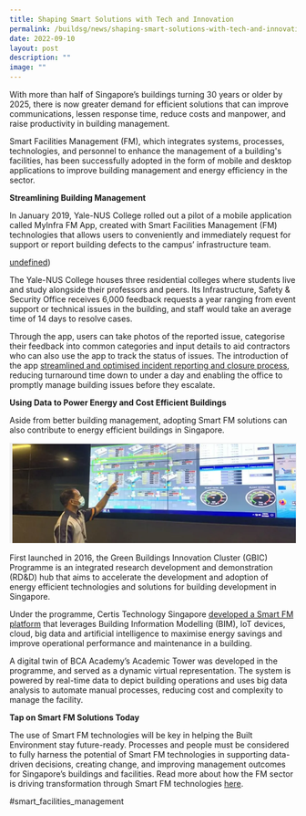 ```yaml
---
title: Shaping Smart Solutions with Tech and Innovation
permalink: /buildsg/news/shaping-smart-solutions-with-tech-and-innovation/
date: 2022-09-10
layout: post
description: ""
image: ""
---
```

With more than half of Singapore’s buildings turning 30 years or older by 2025, there is now greater demand for efficient solutions that can improve communications, lessen response time, reduce costs and manpower, and raise productivity in building management. 

Smart Facilities Management (FM), which integrates systems, processes, technologies, and personnel to enhance the management of a building's facilities, has been successfully adopted in the form of mobile and desktop applications to improve building management and energy efficiency in the sector.

**Streamlining Building Management**

In January 2019, Yale-NUS College rolled out a pilot of a mobile application called MyInfra FM App, created with Smart Facilities Management (FM) technologies that allows users to conveniently and immediately request for support or report building defects to the campus’ infrastructure team.

[undefined](https://www1.bca.gov.sg/buildsg-emag/articles/shaping-smart-solutions-with-tech-and-innovation))


The Yale-NUS College houses three residential colleges where students live and study alongside their professors and peers. Its Infrastructure, Safety & Security Office receives 6,000 feedback requests a year ranging from event support or technical issues in the building, and staff would take an average time of 14 days to resolve cases.

Through the app, users can take photos of the reported issue, categorise their feedback into common categories and input details to aid contractors who can also use the app to track the status of issues. The introduction of the app [streamlined and optimised incident reporting and closure process](https://www1.bca.gov.sg/buildsg-emag/articles/giving-buildings-a-new-lease-of-life), reducing turnaround time down to under a day and enabling the office to promptly manage building issues before they escalate.

**Using Data to Power Energy and Cost Efficient Buildings**

Aside from better building management, adopting Smart FM solutions can also contribute to energy efficient buildings in Singapore.

![Smart Integrated Facilities Management developed by Certis Technology Singapore](/images/n2.png)


First launched in 2016, the Green Buildings Innovation Cluster (GBIC) Programme is an integrated research development and demonstration (RD&D) hub that aims to accelerate the development and adoption of energy efficient technologies and solutions for building development in Singapore.

Under the programme, Certis Technology Singapore [developed a Smart FM platform](https://www.mnd.gov.sg/newsroom/speeches/view/speech-by-mos-zaqy-mohamad-at-the-6th-international-facility-management-conference) that leverages Building Information Modelling (BIM), IoT devices, cloud, big data and artificial intelligence to maximise energy savings and improve operational performance and maintenance in a building.

A digital twin of BCA Academy’s Academic Tower was developed in the programme, and served as a dynamic virtual representation. The system is powered by real-time data to depict building operations and uses big data analysis to automate manual processes, reducing cost and complexity to manage the facility.

**Tap on Smart FM Solutions Today**

The use of Smart FM technologies will be key in helping the Built Environment stay future-ready. Processes and people must be considered to fully harness the potential of Smart FM technologies in supporting data-driven decisions, creating change, and improving management outcomes for Singapore’s buildings and facilities. Read more about how the FM sector is driving transformation through Smart FM technologies [here](https://www1.bca.gov.sg/buildsg/facilities-management-fm/smart-facilities-management-fm).

#smart_facilities_management